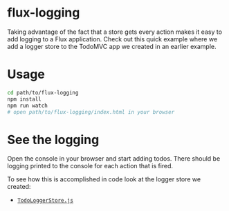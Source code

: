 # flux-logging

Taking advantage of the fact that a store gets every action makes it easy to
add logging to a Flux application. Check out this quick example where we add
a logger store to the TodoMVC app we created in an earlier example.

# Usage

```bash
cd path/to/flux-logging
npm install
npm run watch
# open path/to/flux-logging/index.html in your browser
```

# See the logging

Open the console in your browser and start adding todos. There should be
logging printed to the console for each action that is fired.

To see how this is accomplished in code look at the logger store we created:

- [`TodoLoggerStore.js`](./src/TodoLoggerStore.js)
